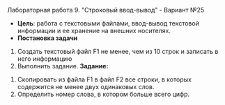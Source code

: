 Лабораторная работа 9. "Строковый ввод-вывод" - Вариант №25
- **Цель**: работа с текстовыми файлами, ввод-вывод текстовой информации и ее хранение на внешних носителях.
- **Постановка задачи**
1. 	Создать текстовый файл F1 не менее, чем из 10 строк и записать в него информацию
2. 	Выполнить задание.
**Задание:**
1) 	Скопировать из файла F1 в файл F2 все строки, в которых содержится не менее двух одинаковых слов.
2) 	Определить номер слова, в котором больше всего цифр.
